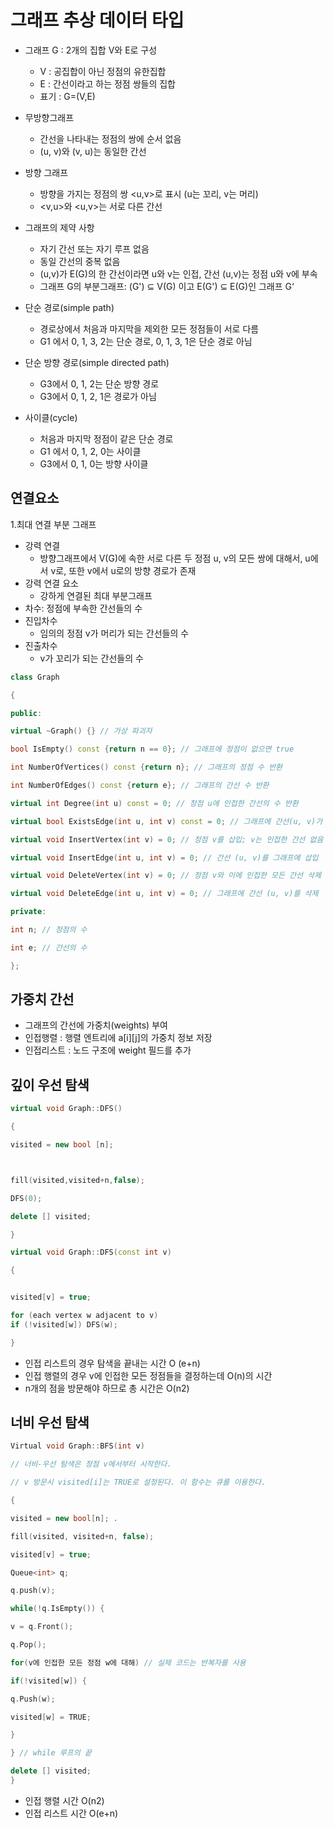 # 그래프 추상 데이터 타입

- 그래프 G : 2개의 집합 V와 E로 구성
  - V : 공집합이 아닌 정점의 유한집합
  - E : 간선이라고 하는 정점 쌍들의 집합
  - 표기 : G=(V,E)
- 무방향그래프
  - 간선을 나타내는 정점의 쌍에 순서 없음
  - (u, v)와 (v, u)는 동일한 간선

- 방향 그래프
  - 방향을 가지는 정점의 쌍 <u,v>로 표시 (u는 꼬리, v는 머리)
  - <v,u>와 <u,v>는 서로 다른 간선
- 그래프의 제약 사항
  - 자기 간선 또는 자기 루프 없음
  - 동일 간선의 중복 없음
  - (u,v)가 E(G)의 한 간선이라면 u와 v는 인접, 간선 (u,v)는 정점 u와 v에 부속
  - 그래프 G의 부분그래프: (G') ⊆ V(G) 이고 E(G') ⊆ E(G)인 그래프 G‘
- 단순 경로(simple path)
  - 경로상에서 처음과 마지막을 제외한 모든 정점들이 서로
    다름
  - G1 에서 0, 1, 3, 2는 단순 경로, 0, 1, 3, 1은 단순 경로 아님
- 단순 방향 경로(simple directed path)
  - G3에서 0, 1, 2는 단순 방향 경로
  - G3에서 0, 1, 2, 1은 경로가 아님
- 사이클(cycle)
  - 처음과 마지막 정점이 같은 단순 경로
  - G1 에서 0, 1, 2, 0는 사이클
  - G3에서 0, 1, 0는 방향 사이클

## 연결요소

1.최대 연결 부분 그래프

- 강력 연결
  - 방향그래프에서 V(G)에 속한 서로 다른 두 정점 u, v의 모든 쌍에 대해서, u에서 v로, 또한 v에서 u로의 방향 경로가 존재
- 강력 연결 요소
  - 강하게 연결된 최대 부분그래프
- 차수: 정점에 부속한 간선들의 수
- 진입차수
  - 임의의 정점 v가 머리가 되는 간선들의 수
- 진출차수
  - v가 꼬리가 되는 간선들의 수

```c++
class Graph

{

public:

virtual ~Graph() {} // 가상 파괴자

bool IsEmpty() const {return n == 0}; // 그래프에 정점이 없으면 true

int NumberOfVertices() const {return n}; // 그래프의 정점 수 반환

int NumberOfEdges() const {return e}; // 그래프의 간선 수 반환

virtual int Degree(int u) const = 0; // 정점 u에 인접한 간선의 수 반환

virtual bool ExistsEdge(int u, int v) const = 0; // 그래프에 간선(u, v)가 있으면 true

virtual void InsertVertex(int v) = 0; // 정점 v를 삽입; v는 인접한 간선 없음

virtual void InsertEdge(int u, int v) = 0; // 간선 (u, v)를 그래프에 삽입

virtual void DeleteVertex(int v) = 0; // 정점 v와 이에 인접한 모든 간선 삭제

virtual void DeleteEdge(int u, int v) = 0; // 그래프에 간선 (u, v)를 삭제

private:

int n; // 정점의 수

int e; // 간선의 수

};
```

## 가중치 간선

- 그래프의 간선에 가중치(weights) 부여
- 인접행렬 : 행렬 엔트리에 a[i][j]의 가중치 정보 저장
- 인접리스트 : 노드 구조에 weight 필드를 추가

## 깊이 우선 탐색

```c++
virtual void Graph::DFS() 

{

visited = new bool [n];



fill(visited,visited+n,false);

DFS(0); 

delete [] visited;

}

virtual void Graph::DFS(const int v) 

{


visited[v] = true;

for (each vertex w adjacent to v) 
if (!visited[w]) DFS(w);

}
```

- 인접 리스트의 경우 탐색을 끝내는 시간 O (e+n)
- 인접 행렬의 경우 v에 인접한 모든 정점들을 결정하는데 O(n)의 시간
- n개의 점을 방문해야 하므로 총 시간은 O(n2)

## 너비 우선 탐색

```c++
Virtual void Graph::BFS(int v)

// 너비-우선 탐색은 정점 v에서부터 시작한다.

// v 방문시 visited[i]는 TRUE로 설정된다. 이 함수는 큐를 이용한다.

{

visited = new bool[n]; .

fill(visited, visited+n, false);

visited[v] = true;

Queue<int> q;

q.push(v);

while(!q.IsEmpty()) {

v = q.Front();

q.Pop();

for(v에 인접한 모든 정점 w에 대해) // 실제 코드는 반복자를 사용

if(!visited[w]) {

q.Push(w);

visited[w] = TRUE;

}

} // while 루프의 끝

delete [] visited;
}
```

- 인접 행렬 시간 O(n2)
- 인접 리스트 시간 O(e+n)